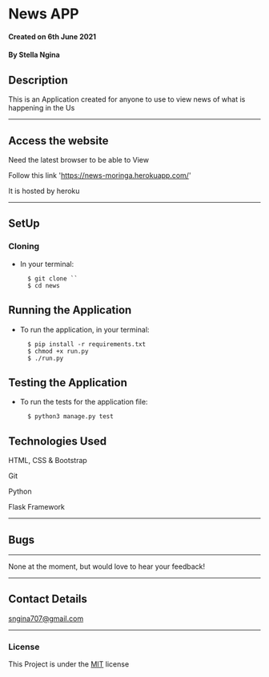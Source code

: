 # News APP

#### Created on 6th June 2021
#### By Stella Ngina

## Description 

This is an Application created for anyone to use to view news of what is happening in the Us


---

## Access the website
Need the latest browser to be able to View

Follow this link 'https://news-moringa.herokuapp.com/'

It is hosted by heroku

---

## SetUp
### Cloning

* In your terminal:
        
        $ git clone ``
        $ cd news

## Running the Application

* To run the application, in your terminal:

        $ pip install -r requirements.txt
        $ chmod +x run.py
        $ ./run.py
        
## Testing the Application

* To run the tests for the application file:

        $ python3 manage.py test
        
## Technologies Used
HTML, CSS & Bootstrap

Git

Python

Flask Framework

---

## Bugs
---
None at the moment, but would love to hear your feedback!

---

## Contact Details
sngina707@gmail.com
 

---

### License
This Project is under the [MIT](LICENSE) license